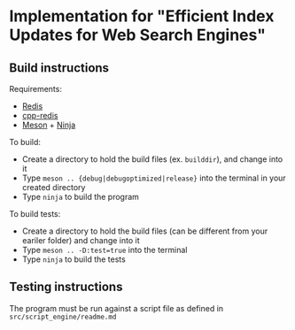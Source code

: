 # Implementation for "Efficient Index Updates for Web Search Engines"

## Build instructions
Requirements:

* [Redis](https://redis.io/)
* [cpp-redis](https://github.com/Cylix/cpp_redis)
* [Meson](http://mesonbuild.com) + [Ninja](https://ninja-build.org/)

To build:

* Create a directory to hold the build files (ex. `builddir`), and change into it
* Type `meson .. {debug|debugoptimized|release}` into the terminal in your created directory
* Type `ninja` to build the program

To build tests:

* Create a directory to hold the build files (can be different from your eariler folder) and change into it
* Type `meson .. -D:test=true` into the terminal
* Type `ninja` to build the tests

## Testing instructions

The program must be run against a script file as defined in `src/script_engine/readme.md`